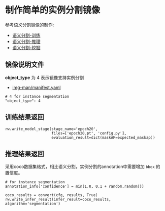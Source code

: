 # 制作简单的实例分割镜像

参考语义分割镜像的制作:
- [语义分割-训练](./simple_semantic_seg_training.md)
- [语义分割-推理](./simple_semantic_seg_infer.md)
- [语义分割-挖掘](./simple_semantic_seg_mining.md)

## 镜像说明文件

**object_type** 为 4 表示镜像支持实例分割

- [img-man/manifest.yaml](https://github.com/modelai/ymir-executor-fork/tree/ymir-dev/seg-instance-demo-tmi/img-man/manifest.yaml)
```
# 4 for instance segmentation
"object_type": 4
```

## 训练结果返回

```
rw.write_model_stage(stage_name='epoch20',
                     files=['epoch20.pt', 'config.py'],
                     evaluation_result=dict(maskAP=expected_maskap))
```

## 推理结果返回

采用coco数据集格式，相比语义分割，实例分割的annotation中需要增加 `bbox` 的置信度。
```
# for instance segmentation
annotation_info['confidence'] = min(1.0, 0.1 + random.random())

coco_results = convert(cfg, results, True)
rw.write_infer_result(infer_result=coco_results, algorithm='segmentation')
```
